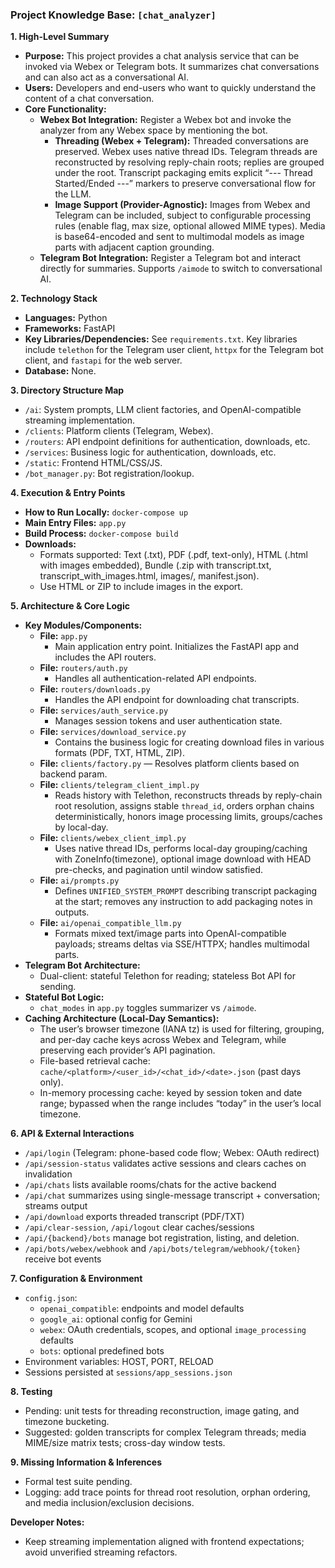 ### **Project Knowledge Base: `[chat_analyzer]`**

**1. High-Level Summary**
   - **Purpose:** This project provides a chat analysis service that can be invoked via Webex or Telegram bots. It summarizes chat conversations and can also act as a conversational AI.
   - **Users:** Developers and end-users who want to quickly understand the content of a chat conversation.
   - **Core Functionality:**
     - **Webex Bot Integration:** Register a Webex bot and invoke the analyzer from any Webex space by mentioning the bot.
       - **Threading (Webex + Telegram):** Threaded conversations are preserved. Webex uses native thread IDs. Telegram threads are reconstructed by resolving reply-chain roots; replies are grouped under the root. Transcript packaging emits explicit “--- Thread Started/Ended ---” markers to preserve conversational flow for the LLM.
       - **Image Support (Provider-Agnostic):** Images from Webex and Telegram can be included, subject to configurable processing rules (enable flag, max size, optional allowed MIME types). Media is base64-encoded and sent to multimodal models as image parts with adjacent caption grounding.
     - **Telegram Bot Integration:** Register a Telegram bot and interact directly for summaries. Supports `/aimode` to switch to conversational AI.

**2. Technology Stack**
   - **Languages:** Python
   - **Frameworks:** FastAPI
   - **Key Libraries/Dependencies:** See `requirements.txt`. Key libraries include `telethon` for the Telegram user client, `httpx` for the Telegram bot client, and `fastapi` for the web server.
   - **Database:** None.

**3. Directory Structure Map**
  - `/ai`: System prompts, LLM client factories, and OpenAI-compatible streaming implementation.
  - `/clients`: Platform clients (Telegram, Webex).
  - `/routers`: API endpoint definitions for authentication, downloads, etc.
  - `/services`: Business logic for authentication, downloads, etc.
  - `/static`: Frontend HTML/CSS/JS.
  - `/bot_manager.py`: Bot registration/lookup.

**4. Execution & Entry Points**
  - **How to Run Locally:** `docker-compose up`
  - **Main Entry Files:** `app.py`
  - **Build Process:** `docker-compose build`
  - **Downloads:**
    - Formats supported: Text (.txt), PDF (.pdf, text-only), HTML (.html with images embedded), Bundle (.zip with transcript.txt, transcript_with_images.html, images/, manifest.json).
    - Use HTML or ZIP to include images in the export.

**5. Architecture & Core Logic**
  - **Key Modules/Components:**
    - **File:** `app.py`
      - Main application entry point. Initializes the FastAPI app and includes the API routers.
    - **File:** `routers/auth.py`
      - Handles all authentication-related API endpoints.
    - **File:** `routers/downloads.py`
      - Handles the API endpoint for downloading chat transcripts.
    - **File:** `services/auth_service.py`
      - Manages session tokens and user authentication state.
    - **File:** `services/download_service.py`
      - Contains the business logic for creating download files in various formats (PDF, TXT, HTML, ZIP).
    - **File:** `clients/factory.py` — Resolves platform clients based on backend param.
    - **File:** `clients/telegram_client_impl.py`
      - Reads history with Telethon, reconstructs threads by reply-chain root resolution, assigns stable `thread_id`, orders orphan chains deterministically, honors image processing limits, groups/caches by local-day.
    - **File:** `clients/webex_client_impl.py`
      - Uses native thread IDs, performs local-day grouping/caching with ZoneInfo(timezone), optional image download with HEAD pre-checks, and pagination until window satisfied.
    - **File:** `ai/prompts.py`
      - Defines `UNIFIED_SYSTEM_PROMPT` describing transcript packaging at the start; removes any instruction to add packaging notes in outputs.
    - **File:** `ai/openai_compatible_llm.py`
      - Formats mixed text/image parts into OpenAI-compatible payloads; streams deltas via SSE/HTTPX; handles multimodal parts.
  - **Telegram Bot Architecture:**
    - Dual-client: stateful Telethon for reading; stateless Bot API for sending.
  - **Stateful Bot Logic:**
    - `chat_modes` in `app.py` toggles summarizer vs `/aimode`.
   - **Caching Architecture (Local-Day Semantics):**
     - The user’s browser timezone (IANA tz) is used for filtering, grouping, and per-day cache keys across Webex and Telegram, while preserving each provider’s API pagination.
     - File-based retrieval cache: `cache/<platform>/<user_id>/<chat_id>/<date>.json` (past days only).
     - In-memory processing cache: keyed by session token and date range; bypassed when the range includes “today” in the user’s local timezone.

**6. API & External Interactions**
  - `/api/login` (Telegram: phone-based code flow; Webex: OAuth redirect)
  - `/api/session-status` validates active sessions and clears caches on invalidation
  - `/api/chats` lists available rooms/chats for the active backend
  - `/api/chat` summarizes using single-message transcript + conversation; streams output
  - `/api/download` exports threaded transcript (PDF/TXT)
  - `/api/clear-session`, `/api/logout` clear caches/sessions
  - `/api/{backend}/bots` manage bot registration, listing, and deletion.
  - `/api/bots/webex/webhook` and `/api/bots/telegram/webhook/{token}` receive bot events

**7. Configuration & Environment**
  - `config.json`:
    - `openai_compatible`: endpoints and model defaults
    - `google_ai`: optional config for Gemini
    - `webex`: OAuth credentials, scopes, and optional `image_processing` defaults
    - `bots`: optional predefined bots
  - Environment variables: HOST, PORT, RELOAD
  - Sessions persisted at `sessions/app_sessions.json`

**8. Testing**
  - Pending: unit tests for threading reconstruction, image gating, and timezone bucketing.
  - Suggested: golden transcripts for complex Telegram threads; media MIME/size matrix tests; cross-day window tests.

**9. Missing Information & Inferences**
  - Formal test suite pending.
  - Logging: add trace points for thread root resolution, orphan ordering, and media inclusion/exclusion decisions.

**Developer Notes:**
- Keep streaming implementation aligned with frontend expectations; avoid unverified streaming refactors.
